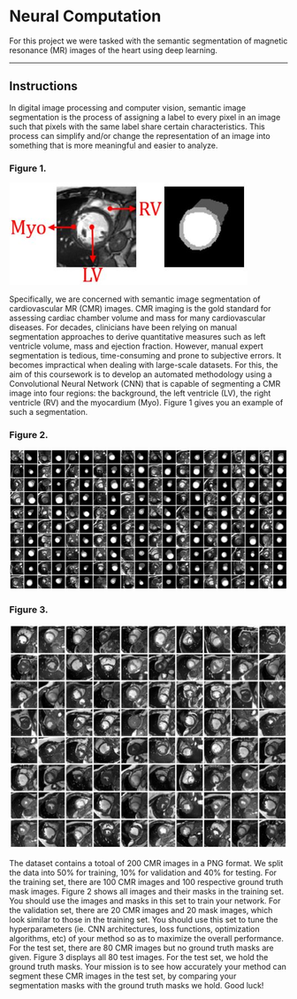 # Neural Computation

For this project we were tasked with the semantic segmentation of magnetic resonance (MR) images of the heart using deep learning.

***

## Instructions

In digital image processing and computer vision, semantic image segmentation is the
process of assigning a label to every pixel in an image such that pixels with the same label share
certain characteristics. This process can simplify and/or change the representation of an image into
something that is more meaningful and easier to analyze. 

### Figure 1.

![image](/Images/NCfig1.JPG)

Specifically, we are concerned with semantic image segmentation of cardiovascular MR (CMR)
images. CMR imaging is the gold standard for assessing cardiac chamber volume and mass for
many cardiovascular diseases. For decades, clinicians have been relying on manual segmentation
approaches to derive quantitative measures such as left ventricle volume, mass and ejection fraction.
However, manual expert segmentation is tedious, time-consuming and prone to subjective errors.
It becomes impractical when dealing with large-scale datasets. For this, the aim of this coursework
is to develop an automated methodology using a Convolutional Neural Network (CNN) that is capable
of segmenting a CMR image into four regions: the background, the left ventricle (LV), the right
ventricle (RV) and the myocardium (Myo). Figure 1 gives you an example of such a segmentation.

### Figure 2.

![image](/Images/NCfig2.JPG)

### Figure 3.

![image](/Images/NCfig3.JPG)

The dataset contains a totoal of 200 CMR images in a PNG format. We split the data into 50%
for training, 10% for validation and 40% for testing. For the training set, there are 100 CMR
images and 100 respective ground truth mask images. Figure 2 shows all images and their masks
in the training set. You should use the images and masks in this set to train your network. For
the validation set, there are 20 CMR images and 20 mask images, which look similar to those in
the training set. You should use this set to tune the hyperparameters (ie. CNN architectures, loss
functions, optimization algorithms, etc) of your method so as to maximize the overall performance.
For the test set, there are 80 CMR images but no ground truth masks are given. Figure 3 displays
all 80 test images. For the test set, we hold the ground truth masks. Your mission is to see how
accurately your method can segment these CMR images in the test set, by comparing
your segmentation masks with the ground truth masks we hold. Good luck!
